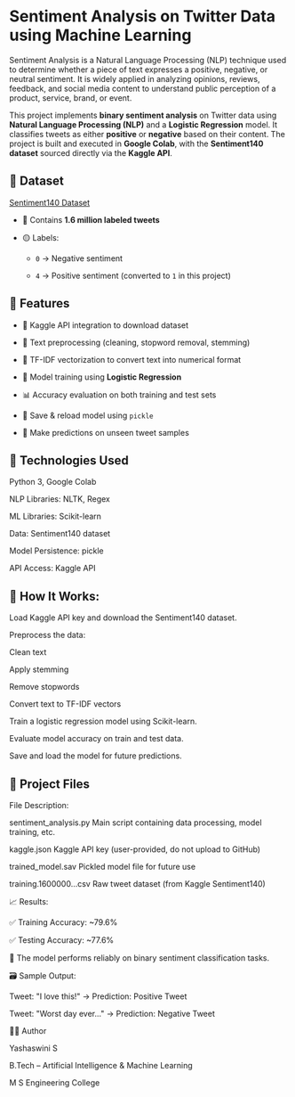 # Sentiment Analysis on Twitter Data using Machine Learning

Sentiment Analysis is a Natural Language Processing (NLP) technique used to determine whether a piece of text expresses a positive, negative, or neutral sentiment. It is widely applied in analyzing opinions, reviews, feedback, and social media content to understand public perception of a product, service, brand, or event.

This project implements **binary sentiment analysis** on Twitter data using **Natural Language Processing (NLP)** and a **Logistic Regression** model. It classifies tweets as either **positive** or **negative** based on their content. The project is built and executed in **Google Colab**, with the **Sentiment140 dataset** sourced directly via the **Kaggle API**.

## 📁 Dataset

[Sentiment140 Dataset](https://www.kaggle.com/datasets/kazanova/sentiment140)

- 📄 Contains **1.6 million labeled tweets**
  
- 🟡 Labels:
  
  - `0` → Negative sentiment
    
  - `4` → Positive sentiment (converted to `1` in this project)


## 🧠 Features

- 🔽 Kaggle API integration to download dataset
  
- 🧹 Text preprocessing (cleaning, stopword removal, stemming)
 
- 🔡 TF-IDF vectorization to convert text into numerical format
 
- 🔁 Model training using **Logistic Regression**
 
- 📊 Accuracy evaluation on both training and test sets
  
- 💾 Save & reload model using `pickle`
 
- 🔮 Make predictions on unseen tweet samples
  



## 🧪 Technologies Used

Python 3, Google Colab

NLP Libraries: NLTK, Regex

ML Libraries: Scikit-learn

Data: Sentiment140 dataset

Model Persistence: pickle

API Access: Kaggle API



## 🚀 How It Works:

Load Kaggle API key and download the Sentiment140 dataset.

Preprocess the data:

Clean text

Apply stemming

Remove stopwords

Convert text to TF-IDF vectors

Train a logistic regression model using Scikit-learn.

Evaluate model accuracy on train and test data.

Save and load the model for future predictions.


## 📂 Project Files

File	Description:

sentiment_analysis.py     	Main script containing data processing, model training, etc.

kaggle.json	                Kaggle API key (user-provided, do not upload to GitHub)

trained_model.sav          	Pickled model file for future use

training.1600000...csv	    Raw tweet dataset (from Kaggle Sentiment140)



📈 Results: 

✅ Training Accuracy: ~79.6%

✅ Testing Accuracy: ~77.6%

💬 The model performs reliably on binary sentiment classification tasks.



🗃 Sample Output:

Tweet: "I love this!" → Prediction: Positive Tweet  

Tweet: "Worst day ever..." → Prediction: Negative Tweet



🙋‍♀️ Author

Yashaswini S

B.Tech – Artificial Intelligence & Machine Learning

M S Engineering College
